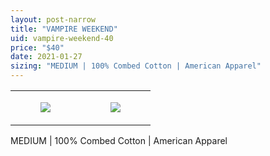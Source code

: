 ```yaml
---
layout: post-narrow
title: "VAMPIRE WEEKEND"
uid: vampire-weekend-40
price: "$40"
date: 2021-01-27
sizing: "MEDIUM | 100% Combed Cotton | American Apparel"
---
```




<table style="width:100%;"><tr><td style="vertical-align:top;">
      <figure class="tmblr-full" data-orig-height="2048" data-orig-width="1365" data-orig-src="https://concertshirts.netlify.app/shirts/0061/0061-01.jpg"><img src="https://64.media.tumblr.com/4556949e47847a0e7b301055f06f271e/e02ad73545de6546-5b/s540x810/7bd572a8f6522927e534d58f0e2c84bff0a50ab6.jpg" data-orig-height="2048" data-orig-width="1365" data-orig-src="https://concertshirts.netlify.app/shirts/0061/0061-01.jpg"/></figure></td>
    <td style="vertical-align:top;">
      <figure class="tmblr-full" data-orig-height="2048" data-orig-width="1365" data-orig-src="https://concertshirts.netlify.app/shirts/0061/0061-02.jpg"><img src="https://64.media.tumblr.com/dc41c1d92dffe7a5a2d617409980b212/e02ad73545de6546-a2/s540x810/13bd16740d0f3e5082680341552ed48281f8913d.jpg" data-orig-height="2048" data-orig-width="1365" data-orig-src="https://concertshirts.netlify.app/shirts/0061/0061-02.jpg"/></figure></td>
  </tr></table><p>
  MEDIUM | 100% Combed Cotton | American Apparel
</p>
